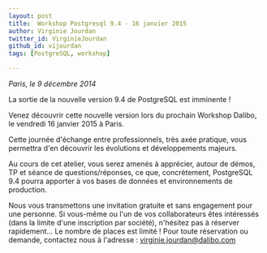 ```yaml
---
layout: post
title:  Workshop Postgresql 9.4 - 16 janvier 2015
author: Virginie Jourdan
twitter_id: VirginieJourdan   
github_id: vijourdan
tags: [PostgreSQL, workshop]

---
```

*Paris, le 9 décembre 2014*

La sortie de la nouvelle version 9.4 de PostgreSQL est imminente !

Venez découvrir cette nouvelle version lors du prochain Workshop Dalibo, le vendredi 16 janvier 2015 à Paris.


<!--MORE-->


Cette journée d'échange entre professionnels, très axée pratique, vous permettra d'en découvrir les évolutions et développements majeurs. 

Au cours de cet atelier, vous serez amenés à apprécier, autour de démos, TP et séance de questions/réponses, ce que, concrètement, PostgreSQL 9.4 pourra apporter à vos bases de données et environnements de production.

Nous vous transmettons une invitation gratuite et sans engagement pour une personne. Si vous-même ou l'un de vos collaborateurs êtes intéressés (dans la limite d'une inscription par société), n'hésitez pas à réserver rapidement… Le nombre de places est limité !
Pour toute réservation ou demande, contactez nous à l'adresse : [virginie.jourdan@dalibo.com](virginie.jourdan@dalibo.com) 
